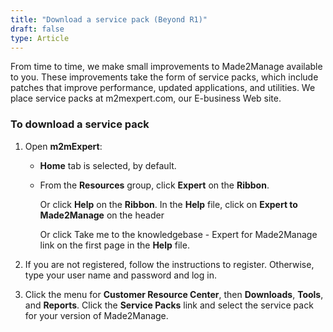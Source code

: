 ```yaml
---
title: "Download a service pack (Beyond R1)"
draft: false
type: Article
---
```


From time to time, we make small improvements to Made2Manage available to you. These improvements take the form of service packs, which include patches that improve performance, updated applications, and utilities. We place service packs at m2mexpert.com, our E-business Web site.

### To download a service pack

1. Open **m2mExpert**:

    - **Home** tab is selected, by default.

    - From the **Resources** group, click **Expert** on the **Ribbon**.

        Or click **Help** on the **Ribbon**. In the **Help** file, click on **Expert to Made2Manage** on the header

        Or click Take me to the knowledgebase - Expert for Made2Manage link on the first page in the **Help** file.

2. If you are not registered, follow the instructions to register. Otherwise, type your user name and password and log in.

3. Click the menu for **Customer Resource Center**, then **Downloads**, **Tools**, and **Reports**. Click the **Service Packs** link and select the service pack for your version of Made2Manage.

​